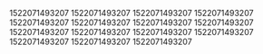 1522071493207
1522071493207
1522071493207
1522071493207
1522071493207
1522071493207
1522071493207
1522071493207
1522071493207
1522071493207
1522071493207
1522071493207
1522071493207
1522071493207
1522071493207